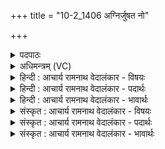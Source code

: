 +++
title = "10-2_1406 अग्निर्जुषत नो"

+++
<details><summary>पदपाठः</summary>

अ꣣ग्निः꣢। जु꣣षत। नः। गि꣡रः꣢꣯। हो꣡ता꣢꣯। यः। मा꣡नु꣢꣯षेषु। आ। सः। य꣣क्षत्। दै꣡व्य꣢꣯म्। ज꣡न꣢꣯म्। १४०६।
</details>

<details><summary>अधिमन्त्रम् (VC)</summary>

- अग्निः
- सुतंभर आत्रेयः
- गायत्री
- षड्जः
</details>

<details><summary>हिन्दी : आचार्य रामनाथ वेदालंकार - विषयः</summary>

अगले मन्त्र में यह कथन है कि परमेश्वर हमारे लिए क्या करे।
</details>

<details><summary>हिन्दी : आचार्य रामनाथ वेदालंकार - पदार्थः</summary>

पदार्थान्वय -  (अग्निः)अग्रनायक परमेश्वर(नः)हमारी(गिरः)स्तुति वा प्रार्थना की वाणियों को(जुषत)स्वीकार करे, (यः)जो परमेश्वर(मानुषेषु)मनुष्यों में(होता)उनके जीवन-यज्ञ का होता बनकर(आ)निवास कर रहा है।(सः)वह(दैव्यम्)दिव्यगुणों में निष्णात(जनम्)विद्वान् जन को(यक्षत्)हमें प्रदान करे ॥२॥
</details>

<details><summary>हिन्दी : आचार्य रामनाथ वेदालंकार - भावार्थः</summary>

भावार्थ -  जिस राष्ट्र में दिव्य गुणों से युक्त विद्वान् मनुष्य होते हैं,वह राष्ट्र अत्यन्त उन्नत होता है ॥२॥
</details>

<details><summary>संस्कृत : आचार्य रामनाथ वेदालंकार - विषयः</summary>

अथ परमेश्वरोऽस्मभ्यं किं कुर्यादित्याशास्यते।
</details>

<details><summary>संस्कृत : आचार्य रामनाथ वेदालंकार - पदार्थः</summary>

पदार्थान्वय -  (अग्निः)अग्रनायकः परमेश्वरः(नः)अस्माकम्(गिरः)स्तुतिवाचः प्रार्थनावाचो वा(जुषत)सेवेत,स्वीकुर्यात्।[जुषी प्रीतिसेवनयोः तुदादिः,विध्यर्थे लङि अडागमाभावः।] (यः)परमेश्वरः(मानुषेषु)मनुष्येषु(होता)तेषां जीवनयज्ञस्य निष्पादकः सन्(आ)आवसति।[उपसर्गश्रुत्या योग्यक्रियाध्याहारः।] (सः)असौ(दैव्यम्)दिव्येषु गुणेषु निष्णातम्(जनम्)विद्वांसम्(यक्षत्)अस्मभ्यं प्रदद्यात्।[यज दानार्थः,सिब्बहुलं लेटि। अ० ३।१।३४ इति सिबागमे रूपम्]॥२॥२
</details>

<details><summary>संस्कृत : आचार्य रामनाथ वेदालंकार - भावार्थः</summary>

भावार्थ -  यस्मिन् राष्ट्रे दिव्यगुणा विद्वांसो जना भवन्ति तद् राष्ट्रं समुन्नतं जायते ॥२॥
</details>